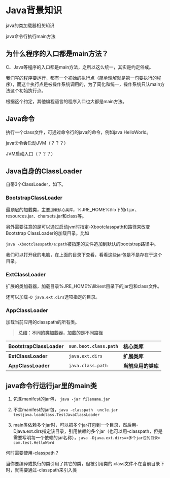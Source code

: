 # Java背景知识

java的类加载器相关知识

java命令行执行main方法

## 为什么程序的入口都是main方法？

C、Java等程序的入口都是main方法，之所以这么统一，其实是约定俗成。

我们写的程序要运行，都有一个初始的执行点（简单理解就是第一句要执行的程序），而这个执行点是被操作系统调用的，为了简化和统一，操作系统只认main方法这个初始执行点。

根据这个约定，其他编程语言的程序入口也大都是main方法。

## Java命令

执行一个class文件，可通过命令行的java的命令，例如java HelloWorld。

java命令会启动JVM（？？？）

JVM启动入口（？？？）

## Java自身的ClassLoader

自带3个ClassLoader，如下。

### **BootstrapClassLoader**

最顶层的加载类，主要`加载核心类库`，%JRE\_HOME%\lib下的rt.jar、resources.jar、charsets.jar和class等。

另外需要注意的是可以通过启动jvm时指定-Xbootclasspath和路径来改变Bootstrap ClassLoader的加载目录。比如

`java -Xbootclasspath/a:path`被指定的文件追加到默认的bootstrap路径中。

我们可以打开我的电脑，在上面的目录下查看，看看这些jar包是不是存在于这个目录。

### ExtClassLoader

扩展的类加载器，加载目录%JRE\_HOME%\lib\ext目录下的jar包和class文件。

还可以加载`-D java.ext.dirs`选项指定的目录。

### AppClassLoader

加载当前应用的classpath的所有类。

> **总结：不同的类加载器，加载的是不同路径**

| **BootstrapClassLoader** | `sun.boot.class.path` | 核心类库 |
| :--- | :--- | :--- |
| **ExtClassLoader** | `java.ext.dirs` | **扩展类库** |
| **AppClassLoader** | `java.class.path` | **当前应用的类库** |

## java命令行运行jar里的main类

1. 包含manifest的jar包， `java -jar filename.jar`

2. 不含manifest的jar包，`java -classpath  uncle.jar testjava.loadclass.TestJavaClassLoader`

3. main类依赖多个jar时，可以把多个jar打包到一个目录，然后用-Djava.ext.dirs指定该目录，引用依赖的多个jar（也可以用-classpath，但是需要写明每一个依赖的jar名称），`java -Djava.ext.dirs=<多个jar包的目录> com.test.HelloWord`

何时需要使用-classpath？

当你要编译或执行的类引用了其它的类，但被引用类的.class文件不在当前目录下时，就需要通过-classpath来引入类

